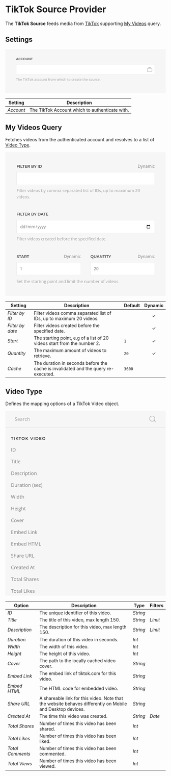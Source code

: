 # TikTok Source Provider

<div class="tm-resource-icon">
    <!--@include: @essentials-for-yootheme-pro/assets/brands/tiktok.svg-->
</div>

The **TikTok Source** feeds media from [TikTok](https://www.vimeo.com) supporting [My Videos](#my-videos-query) query.

## Settings

<!--@include: ./_partials/common-provider-settings.md-->

![TikTok Source Configuration](./assets/tiktok-config.webp)

| Setting | Description |
| --- | --- |
| *Account* | The TikTok Account which to authenticate with. |

## My Videos Query

Fetches videos from the authenticated account and resolves to a list of [Video Type](#video-type).

![TikTok Videos Query](./assets/tiktok-query-videos.webp)

| Setting | Description | Default | Dynamic |
| --- | --- | --- | :---: |
| *Filter by ID* | Filter videos comma separated list of IDs, up to maximum 20 videos. | | &#x2713; |
| *Filter by date* | Filter videos created before the specified date. | | &#x2713; |
| *Start* | The starting point, e.g of a list of 20 videos start from the number 2. | `1` | &#x2713; |
| *Quantity* | The maximum amount of videos to retrieve. | `20` | &#x2713; |
| *Cache* | The duration in seconds before the cache is invalidated and the query re-executed. | `3600` |

## Video Type

Defines the mapping options of a TikTok Video object.

![TikTok Video Mapping](./assets/tiktok-type-video.webp)

| Option | Description | Type | Filters |
| --- | --- | --- | --- |
| *ID* | The unique identifier of this video. | *String* |
| *Title* | The title of this video, max length 150. | *String* | *Limit* |
| *Description* | The description for this video, max length 150. | *String* | *Limit* |
| *Duration* | The duration of this video in seconds. | *Int* |
| *Width* | The width of this video. | *Int* |
| *Height* | The height of this video. | *Int* |
| *Cover* | The path to the locally cached video cover. | *String* |
| *Embed Link* | The embed link of tiktok.com for this video. | *String* |
| *Embed HTML* | The HTML code for embedded video. | *String* |
| *Share URL* | A shareable link for this video. Note that the website behaves differently on Mobile and Desktop devices. | *String* |
| *Created At* | The time this video was created. | *String* | *Date* |
| *Total Shares* | Number of times this video has been shared. | *Int* |
| *Total Likes* | Number of times this video has been liked. | *Int* |
| *Total Comments* | Number of times this video has been commented. | *Int* |
| *Total Views* | Number of times this video has been viewed. | *Int* |
